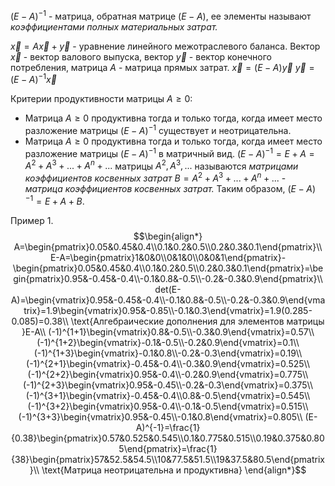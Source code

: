 $(E-A)^{-1}$ - матрица, обратная матрице $(E-A)$, ее элементы называют *коэффициентами полных материальных затрат.*

$\vec{x}=A\vec{x}+\vec{y}$ - уравнение линейного межотраслевого баланса.
Вектор $\vec{x}$ - вектор валового выпуска, вектор $\vec{y}$ - вектор конечного потребления, матрица $A$ - матрица прямых затрат.
$\vec{x}=(E-A)\vec{y}$
$\vec{y}=(E-A)^{-1}\vec{x}$

Критерии продуктивности матрицы $A\geq0$:
- Матрица $A\geq0$ продуктивна тогда и только тогда, когда имеет место разложение матрицы $(E-A)^{-1}$ существует и неотрицательна.
- Матрица $A\geq0$ продуктивна тогда и только тогда, когда имеет место разложение матрицы $(E-A)^{-1}$ в матричный вид.
  $(E-A)^{-1}=E+A=A^{2}+A^{3}+...+A^{n}+...$
  матрицы $A^{2},A^{3},...$ называются *матрицами коэффициентов косвенных затрат* $B=A^{2}+A^{3}+...+A^{n}+...$ - *матрица коэффициентов косвенных затрат.*
  Таким образом, $(E-A)^{-1}=E+A+B$.

Пример 1.$$\begin{align*}
A=\begin{pmatrix}0.05&0.45&0.4\\0.1&0.2&0.5\\0.2&0.3&0.1\end{pmatrix}\\
E-A=\begin{pmatrix}1&0&0\\0&1&0\\0&0&1\end{pmatrix}-\begin{pmatrix}0.05&0.45&0.4\\0.1&0.2&0.5\\0.2&0.3&0.1\end{pmatrix}=\begin{pmatrix}0.95&-0.45&-0.4\\-0.1&0.8&-0.5\\-0.2&-0.3&0.9\end{pmatrix}\\
det(E-A)=\begin{vmatrix}0.95&-0.45&-0.4\\-0.1&0.8&-0.5\\-0.2&-0.3&0.9\end{vmatrix}=1.9\begin{vmatrix}0.95&-0.85\\-0.1&0.3\end{vmatrix}=1.9(0.285-0.085)=0.38\\
\text{Алгебраические дополнения для элементов матрицы }E-A\\
(-1)^{1+1}\begin{vmatrix}0.8&-0.5\\-0.3&0.9\end{vmatrix}=0.57\\
(-1)^{1+2}\begin{vmatrix}-0.1&-0.5\\-0.2&0.9\end{vmatrix}=0.1\\
(-1)^{1+3}\begin{vmatrix}-0.1&0.8\\-0.2&-0.3\end{vmatrix}=0.19\\
(-1)^{2+1}\begin{vmatrix}-0.45&-0.4\\-0.3&0.9\end{vmatrix}=0.525\\
(-1)^{2+2}\begin{vmatrix}0.95&-0.4\\-0.2&0.9\end{vmatrix}=0.775\\
(-1)^{2+3}\begin{vmatrix}0.95&-0.45\\-0.2&-0.3\end{vmatrix}=0.375\\
(-1)^{3+1}\begin{vmatrix}-0.45&-0.4\\0.8&-0.5\end{vmatrix}=0.545\\
(-1)^{3+2}\begin{vmatrix}0.95&-0.4\\-0.1&-0.5\end{vmatrix}=0.515\\
(-1)^{3+3}\begin{vmatrix}0.95&-0.45\\-0.1&0.8\end{vmatrix}=0.805\\
(E-A)^{-1}=\frac{1}{0.38}\begin{pmatrix}0.57&0.525&0.545\\0.1&0.775&0.515\\0.19&0.375&0.805\end{pmatrix}=\frac{1}{38}\begin{pmatrix}57&52.5&54.5\\10&77.5&51.5\\19&37.5&80.5\end{pmatrix}\\
\text{Матрица неотрицательна и продуктивна}
\end{align*}$$